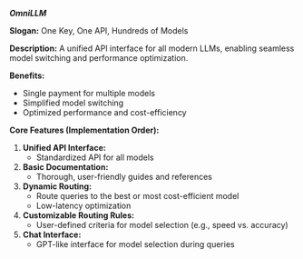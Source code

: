 ***OmniLLM***

**Slogan:** One Key, One API, Hundreds of Models

**Description:**
A unified API interface for all modern LLMs, enabling seamless model switching and performance optimization.

**Benefits:**

- Single payment for multiple models
- Simplified model switching
- Optimized performance and cost-efficiency

**Core Features (Implementation Order):**

1. **Unified API Interface:**
    - Standardized API for all models
2. **Basic Documentation:**
    - Thorough, user-friendly guides and references
3. **Dynamic Routing:**
    - Route queries to the best or most cost-efficient model
    - Low-latency optimization
4. **Customizable Routing Rules:**
    - User-defined criteria for model selection (e.g., speed vs. accuracy)
5. **Chat Interface:**
    - GPT-like interface for model selection during queries